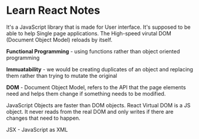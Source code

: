 # Learn React Notes 

It's a JavaScript library that is made for User interface. It's supposed to be able to help Single page applications. The High-speed virutal DOM (Document Object Model) reloads by itself. 

**Functional Programming** - using functions rather than object oriented programming 

**Immuatability** - we would be creating duplicates of an object and replacing them rather than trying to mutate the original 

**DOM** - Document Object Model, refers to the API that the page elements need and helps them change if something needs to be modified. 

JavaScript Objects are faster than DOM objects. React Virtual DOM is a JS object. It never reads from the real DOM and only writes if there are changes that need to happen. 

JSX - JavaScript as XML 

